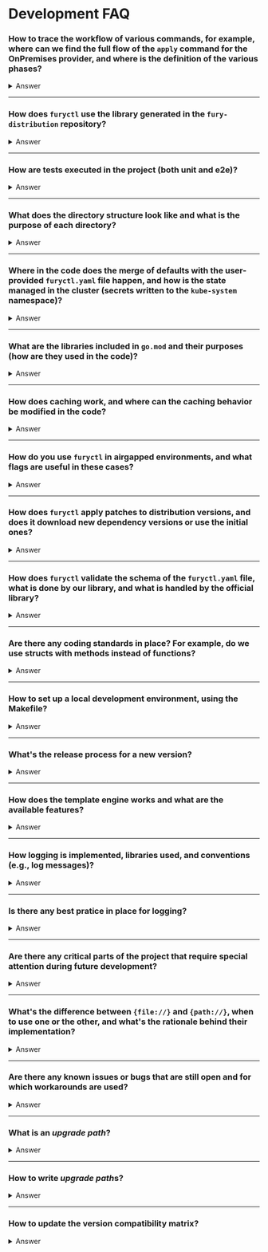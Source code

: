 # Development FAQ

### **How to trace the workflow of various commands, for example, where can we find the full flow of the `apply` command for the OnPremises provider, and where is the definition of the various phases?**

<details>
<summary>Answer</summary>

Everything starts from `main.go`, which executes the root command `cmd/root.go` created with the `github.com/spf13/cobra` library. Cobra is a popular library for managing commands in Go, and it provides a clear and scalable structure for adding new functionalities or commands to the project.

The root command includes all other commands, for example, `cmd/apply.go`, which handles the application of configurations. Specifically, for the `OnPremises` provider, we can follow the logic defined in the `RunE` method found in `internal/cluster/creator.go:63`. Here, the "Creator" is initialized to manage and create clusters based on the `Kind` type. For `OnPremises`, the logic for creation is located in `internal/apis/kfd/v1alpha2/onpremises/creator.go`. Once the Creator is initialized, the `Create` function (at `internal/apis/kfd/v1alpha2/onpremises/creator.go:171`) is called to actually apply the configuration and start the process.

The four phases definition and handling depend only on the concrete implementation of the `ClusterCreator`, for example, in the `OnPremises` provider, we have it in `internal/apis/kfd/v1alpha2/onpremises/creator.go:276`. There are two switches that can tell `furyctl` from which phase to start or which phase to run (`--start-from` and `--phase`).

</details>

---

### **How does `furyctl` use the library generated in the `fury-distribution` repository?**

<details>
<summary>Answer</summary>

The library generated in `fury-distribution` is mainly used for parsing the `furyctl.yaml` file, as it provides the necessary data structures for representing configurations in Go. The variables in the `furyctl` code are mapped to these data structures to ensure that the data is interpreted correctly during the execution of commands.

The decision to separate the data structures between `fury-distribution` and `furyctl` stemmed from an initial design vision to have a versioned schema for the configuration, which would allow for better management of evolving structures over time. However, this approach was never fully implemented, and this division might be reviewed and potentially eliminated, centralizing the management of the configuration in one place.

</details>

---

### **How are tests executed in the project (both unit and e2e)?**

<details>
<summary>Answer</summary>

Unit tests in the project follow Go’s standard testing framework and are integrated into the codebase. These tests are designed to verify the functionality of individual components, ensuring that each part of the code works as expected in isolation. Unit tests can be executed easily by running the command `make test-unit`. This command triggers the Go test suite, which looks for test functions (those prefixed with `Test`) in the relevant packages and runs them.

End-to-End (E2E) tests, which are more comprehensive and typically involve interactions with external systems (like Kubernetes clusters), are also part of the project. These tests simulate real-world scenarios to ensure the entire system works as expected when all components are integrated. For example, E2E tests include creating and managing EKS (Elastic Kubernetes Service) clusters, verifying that the system behaves correctly in a real cluster environment. These tests can be triggered by running the `make test-expensive` command. The reason for this designation as "expensive" is that E2E tests often involve external dependencies, such as Kubernetes clusters, which can take time to set up and may incur additional costs if used in a cloud environment.

Expensive tests have historically been only run locally by hand, in CI `test-expensive` are never run.

There are also basic E2E tests (`make test-e2e`) that execute some `furyctl` commands to verify its functionality. The cluster creation commands are run with the `--dry-run` flag.

</details>

---

### **What does the directory structure look like and what is the purpose of each directory?**

<details>
<summary>Answer</summary>

The project structure is divided into several directories with specific responsibilities:

- `cmd`: Contains the main commands created with the Cobra library. Each command represents a distinct functionality of the CLI (e.g., `apply`, `delete`, etc.).
- `configs`: Contains the patch configurations and upgrade paths for the distribution.
  - `patches`: Contains the patches applied by replacing files in the `fury-distribution` repo previously downloaded, categorized by specific version.
  - `provisioners`: Contains some terraform templates that will be filled during the PreFlight phase in the EKS provider.
  - `upgrades`: Contains folders categorized by upgrade version, for example, `1.29.5-1.30.0` for an upgrade from `v1.29.5` to `v1.30.0`. These folders contain hooks such as `pre-distribution.sh.tpl`, which is executed before the `distribution` phase. The hooks follow the structure `{pre|post}-{phase}.sh.tpl`.
- `docs`: Contains the project documentation, including changelogs and other information.
- `internal`: Contains code that is not meant to be exported, related to `furyctl`. It includes private implementations that should not be used outside the package.
- `pkg`: Contains code that is exposed as APIs, meant to be used by other packages or projects.
- `test`: Contains the data used in tests, including test configurations and assets needed to run the tests.

In Go projects, the `pkg` and `internal` directories serve distinct purposes, based on Go's package visibility rules and the intended structure of the code. Here's how they differ:

- **`pkg`**: The `pkg` directory contains code that is **publicly available to other projects** or packages. This means that the code inside `pkg` is designed to be used by external consumers of your project. It includes libraries, utilities, or APIs that are intended to be shared, reused, or extended outside the project. For example, the `pkg` directory may contain core business logic, models, and utility functions that other projects can import and use.

- **`internal`**: The `internal` directory is for code that is **only meant to be used within the project**. Code inside this directory is **not accessible to external projects** or even to any packages outside of the current module. This provides a level of encapsulation, ensuring that only the code within the module itself can access and use the internal functionality. For instance, `internal` might contain helper functions, implementations, or data structures that are needed for the internal workings of the project but shouldn't be exposed as part of the public API.
</details>

---

### **Where in the code does the merge of defaults with the user-provided `furyctl.yaml` file happen, and how is the state managed in the cluster (secrets written to the `kube-system` namespace)?**

<details>
<summary>Answer</summary>

The merge of defaults happens primarily for the distribution configurations. When a user provides a `furyctl.yaml` file, the default values for the distribution are overwritten by the user-defined configurations, but only for the settings explicitly defined in the YAML file. This approach allows applying a custom configuration without losing the base configuration. The defaults are only for distribution configuration.

The cluster state is monitored by comparing the current configuration with the desired one. Specifically, when `furyctl` writes information, such as secrets `furyctl-config` and `furyctl-kfd` in the `kube-system` namespace, this is used to determine which changes have been made and what needs to be updated or created. This information is then used to synchronize the cluster state with the specified configuration. When we run the `apply` command, `furyctl` saves the current `furyctl.yaml` file inside a Kubernetes secret. For subsequent calls to `apply`, the secret is read and decoded, then we diff it against the current and compared. Depending on the differences, `furyctl` decides what to do (explained in fury-distribution docs).

</details>

---

### **What are the libraries included in `go.mod` and their purposes (how are they used in the code)?**

<details>
<summary>Answer</summary>

The libraries included in `go.mod` are relatively few, and their purpose is straightforward to understand by exploring the codebase. Here are some key libraries used in the project:

- **`github.com/spf13/cobra`**: This is the main library used for building the CLI commands. It helps structure the commands, arguments, flags, and the overall command-line interface. It’s used in the `cmd` directory to define commands such as `apply`, `delete`, and others.
- **`github.com/sirupsen/logrus`**: This is the logging library used to handle logging in the project. It's a popular choice for structured logging in Go. It is used throughout the codebase to log various events, including errors, info messages, and debug output.
- **`github.com/santhosh-tekuri/jsonschema`**: This library is used to validate JSON schema. It’s used to validate the structure of the `furyctl.yaml` file, ensuring that the user configuration adheres to the expected format. We use it to check if the configuration is correct before applying any changes.
- **`github.com/Masterminds/sprig`**: This library provides a

set of additional functions for Go templates, extending the functionality of the standard template engine. It’s used for template rendering, which allows the project to handle dynamic configuration files with more complex logic, such as string manipulations and formatting.

- **`k8s.io/client-go`**: This is the Kubernetes client library, and it is used for interacting with the Kubernetes API. It is critical for managing resources like secrets, config maps, and clusters. The code in `pkg` and `internal` uses this library to interact with a Kubernetes cluster, fetch resources, and apply changes based on the configurations provided.

These libraries are essential for handling command-line interfaces, logging, validation, templating, and Kubernetes interactions. Their usage is relatively intuitive, and you can see their application by following the relevant sections in the codebase. For instance, `cobra` is mainly in `cmd`, `logrus` is used for error and event logging throughout, and `jsonschema` is utilized in validating the configuration YAML.

</details>

---

### **How does caching work, and where can the caching behavior be modified in the code?**

<details>
<summary>Answer</summary>

Caching is implemented directly in the file download process. Every file downloaded from an external source is saved in the local cache directory, which resides within the project’s configuration folder (`.furyctl/cache`). The cache helps avoid downloading the same files again, improving performance and reducing reliance on external connections.

The code that handles this functionality can be found in `pkg/dependencies/download.go` at line 43, where the files are downloaded, and in `pkg/x/net/client.go` at line 65, where caching is managed. If you want to modify the caching behavior, you can intervene on these files to add custom logic, such as version validation or timestamp checks to determine when to update the cache.

</details>

---

### **How do you use `furyctl` in airgapped environments, and what flags are useful in these cases?**

<details>
<summary>Answer</summary>

In airgapped environments, where no external connection is available to download binaries and dependencies, everything must be pre-downloaded and available locally. Binaries and resources can be copied manually into the `.furyctl` folder via tools like Ansible or committed directly to the project.

To use `furyctl` in these environments, the following flags should be used:

- `--distro-location`: This flag specifies the local path of the downloaded distribution, allowing `furyctl` to use the local version instead of attempting to download it.
- `--skip-deps-download`: This flag skips downloading additional dependencies or binaries from external sources, ensuring that everything is used from the cache or the local distribution.

The air-gapped feature is documented here: https://docs.kubernetesfury.com/docs/advanced-use-cases/air-gapped.

</details>

---

### **How does `furyctl` apply patches to distribution versions, and does it download new dependency versions or use the initial ones?**

<details>
<summary>Answer</summary>

The patches are applied in a way that resembles a "copy-paste" over the downloaded distribution files. When a patch (e.g., for `kfd.yaml`) is provided, it is applied directly on top of the version of the distribution already downloaded and available on the system. Before applying the patch, no new dependency versions are downloaded; instead, the initial version (the one downloaded initially) is used, and the specified changes are overwritten on top.

This approach is helpful for applying local customizations without needing to repeat the entire dependency download process.

</details>

---

### **How does `furyctl` validate the schema of the `furyctl.yaml` file, what is done by our library, and what is handled by the official library?**

<details>
<summary>Answer</summary>

The schema of the `furyctl.yaml` file is validated using the Go library `https://github.com/santhosh-tekuri/jsonschema`. This library allows for validating a JSON/YAML file against a defined schema, ensuring that the structure of the data is correct and conforms to the specifications.

Our library does not directly intervene in this validation step but merely downloads and provides the correct schema via `fury-distribution`, which is then used for the validation process.

</details>

---

### **Are there any coding standards in place? For example, do we use structs with methods instead of functions?**

<details>
<summary>Answer</summary>

The project follows the typical Go coding standards. Specifically, structs with associated methods are preferred over using standalone functions. This helps encapsulate business logic better and makes the code more organized and maintainable. Additionally, Go’s naming and formatting conventions are followed, such as using lowercase letters for private variables and methods.

</details>

---

### **How to set up a local development environment, using the Makefile?**

<details>
<summary>Answer</summary>

To set up a local development environment, it is recommended to use an editor that supports Go debugging, such as Visual Studio Code or GoLand. The Makefile includes several useful commands for the development environment:

- `make tools`: Installs the necessary dependencies for the project.
- `make format-go`: Runs Go formatting, useful if you don't have automatic formatting enabled in the editor.
- `make license-add`: Adds a license to newly added files.
- `make lint-go`: Runs Go linting to check for style issues or common errors.
- `make test-unit`: Runs unit tests.
- `make test-integration`: Runs integration tests.

Other commands in the Makefile are less relevant during the development cycle, so these are the main ones to use.

</details>

---

### **What's the release process for a new version?**

<details>
<summary>Answer</summary>

The release process for a new version is documented at [this link](https://github.com/sighupio/fury-distribution/blob/main/MAINTENANCE.md#furyctl). If the release is not tied to `fury-distribution`, it's enough to create a tag and release it. However, if the release is dependent on new versions of the distribution, the process may be more complex and require updating `fury-distribution` before releasing a new version.

</details>

---

### **How does the template engine works and what are the available features?**

<details>
<summary>Answer</summary>

The template engine used is the standard Go template engine, which also leverages the `https://github.com/Masterminds/sprig` library. Sprig provides several additional functions for templates, such as string manipulations, date formatting, and other utilities not included in Go's native template engine.

We've added `toYaml`, `fromYaml` and `hasKeyAny` custom functions to the template engine (`pkg/template/model.go:74`). All files with `.tpl` extension are processed by the template engine, the generated files folder structure remains the same and the file is simply renamed without the `.tpl` extension (for example `apply.sh.tpl` to `apply.sh`). The folder processed by the template engine is different depending on the phase, for example for `distribution` the folder is taken from the fury-distribution downloaded by furyctl path `templates/distribution`.

</details>

---

### **How logging is implemented, libraries used, and conventions (e.g., log messages)?**

<details>
<summary>Answer</summary>

Logging in the project is implemented using the `https://github.com/sirupsen/logrus` library, which is one of the most popular logging libraries for Go. There are no strict conventions for log messages, but Logrus supports various logging levels (info, error, debug) and can output logs in different formats, including plain text and JSON.

The logs of all the tools used by furyctl, such as Terraform and Ansible, are intercepted and displayed using Logrus. They are also written to the furyctl log file. To display all logs when using furyctl use the flag `--debug`.

</details>

---

### **Is there any best pratice in place for logging?**

<details>
<summary>Answer</summary>

- Log messages that the user sees by default should provide useful information and not leak implementation details, for example:

  BAD:
  INFO Running ansible playbooks

  GOOD:
  INFO Installing Kubernetes packages in the nodes

- All the tools that we call should be configured to output structured logs and should be wrapped in furyctl structured logs in the log file. This is handled automatically by the tools implementation on furyctl.

</details>

---

### **Are there any critical parts of the project that require special attention during future development?**

<details>
<summary>Answer</summary>

There are no critical parts of the project that require immediate attention. However, the code that create the various folders where it copies the templates can be re-engineered and simplified. Also reducing code duplication would help future development by making the code easier to maintain and extend.

</details>

---

### **What's the difference between `{file://}` and `{path://}`, when to use one or the other, and what's the rationale behind their implementation?**

<details>
<summary>Answer</summary>

- `{file://}`: This schema is used to load the content of a file as a string in the `furyctl.yaml`. When you use `{file://}`, the actual content of the file is read and embedded directly in the configuration file.

- `{path://}`: This schema resolves a path relative to the `furyctl.yaml` file and turns it into an absolute path. This is useful when you need to refer to a file relative to the configuration file but want to ensure that the path is always resolved correctly.

An example of using `{path://}` is when you need to specify a file path inside a string in `furyctl.yaml`, for instance, as part of an URL or a complex configuration.

</details>

---

### **Are there any known issues or bugs that are still open and for which workarounds are used?**

<details>
<summary>Answer</summary>

There are no known major bugs or workarounds at this time.

</details>

---

### **What is an _upgrade path_?**

<details>
<summary>Answer</summary>

It is a set of instructions for _furyctl_ in order to perform an upgrade between two versions. As many other components of _furyctl_, the instructions to perform an upgrade are contained in one or multiple templated bash scripts. Every bash script is run as a hook in one of the _phases_ of the install process.

</details>

---

### **How to write *upgrade path*s?**

<details>
<summary>Answer</summary>

You should create a new file under `config/upgrades/{onpremises,kfddistribution,ekscluster}/{starting-version}-{target-version}/hook.tpl`, where `{starting-version}` and `{target-version}` are two different SD versions.

In your typical _upgrade path_ there will be a file named `pre-distribution.sh.tpl` which will disable admission webhooks in order not to create problems during the deploy. Don't worry, there's no need to restore them as they will be reprovisioned later in the install process!

In the OnPremises upgrade paths when there are Kubernetes version upgrades you also need to include a `pre-kubernetes.sh.tpl` file to run the Ansible playbook that upgrade control planes and worker nodes (for example `configs/upgrades/onpremises/1.29.5-1.30.0/pre-kubernetes.sh.tpl`). This usually only happens during Kubernetes minor version bumps (for example `1.29.5` to `1.30.0`) but there are some exceptional cases where we upgrade the Kubernetes version in a patch release (for example `1.29.4` to `1.29.5`).

</details>

---

### **How to update the version compatibility matrix?**

<details>
<summary>Answer</summary>

Version compatibility is managed in `internal/distribution/compatibility.go` through the `compatibilityRegistry` map. This registry defines which distribution versions are supported by each provider type (EKSCluster, KFDDistribution, OnPremises).

To add support for new versions:

1. **Add new version ranges** to the appropriate provider in `compatibilityRegistry`:
   ```go
   compatibilityRegistry = map[string][]VersionRange{
       EKSClusterKind: {
           {"v1.25.6", "v1.25.10"},
           {"v1.32.0", "v1.32.1"}, // Add new range
       },
       // ... other providers
   }
   ```

2. **Update unit tests** in `internal/distribution/compatibility_test.go` to cover the new version ranges.

3. **Run tests** to ensure compatibility:
   ```bash
   go test -tags=unit ./internal/distribution -v
   ```

The refactored design uses a data-driven approach, making it easy to add new supported versions without code duplication.

</details>
